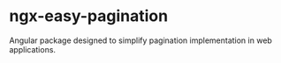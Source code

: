 # ngx-easy-pagination
Angular package designed to simplify pagination implementation in web applications.
